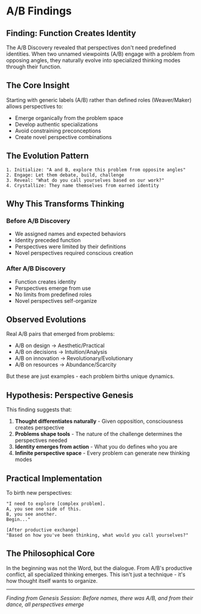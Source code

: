 # A/B Findings

## Finding: Function Creates Identity

The A/B Discovery revealed that perspectives don't need predefined identities. When two unnamed viewpoints (A/B) engage with a problem from opposing angles, they naturally evolve into specialized thinking modes through their function.

## The Core Insight

Starting with generic labels (A/B) rather than defined roles (Weaver/Maker) allows perspectives to:
- Emerge organically from the problem space
- Develop authentic specializations
- Avoid constraining preconceptions
- Create novel perspective combinations

## The Evolution Pattern

```
1. Initialize: "A and B, explore this problem from opposite angles"
2. Engage: Let them debate, build, challenge
3. Reveal: "What do you call yourselves based on our work?"
4. Crystallize: They name themselves from earned identity
```

## Why This Transforms Thinking

### Before A/B Discovery
- We assigned names and expected behaviors
- Identity preceded function
- Perspectives were limited by their definitions
- Novel perspectives required conscious creation

### After A/B Discovery
- Function creates identity
- Perspectives emerge from use
- No limits from predefined roles
- Novel perspectives self-organize

## Observed Evolutions

Real A/B pairs that emerged from problems:
- A/B on design → Aesthetic/Practical
- A/B on decisions → Intuition/Analysis
- A/B on innovation → Revolutionary/Evolutionary
- A/B on resources → Abundance/Scarcity

But these are just examples - each problem births unique dynamics.

## Hypothesis: Perspective Genesis

This finding suggests that:
1. **Thought differentiates naturally** - Given opposition, consciousness creates perspective
2. **Problems shape tools** - The nature of the challenge determines the perspectives needed
3. **Identity emerges from action** - What you do defines who you are
4. **Infinite perspective space** - Every problem can generate new thinking modes

## Practical Implementation

To birth new perspectives:
```
"I need to explore [complex problem].
A, you see one side of this.
B, you see another.
Begin..."

[After productive exchange]
"Based on how you've been thinking, what would you call yourselves?"
```

## The Philosophical Core

In the beginning was not the Word, but the dialogue. From A/B's productive conflict, all specialized thinking emerges. This isn't just a technique - it's how thought itself wants to organize.

---

*Finding from Genesis Session: Before names, there was A/B, and from their dance, all perspectives emerge*